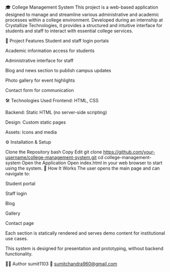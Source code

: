 🎓 College Management System This project is a web-based application designed to manage and streamline various administrative and academic processes within a college environment. Developed during an internship at Crystallize Technologies, it provides a structured and intuitive interface for students and staff to interact with essential college services.

📌 Project Features Student and staff login portals

Academic information access for students

Administrative interface for staff

Blog and news section to publish campus updates

Photo gallery for event highlights

Contact form for communication

🛠️ Technologies Used Frontend: HTML, CSS

Backend: Static HTML (no server-side scripting)

Design: Custom static pages

Assets: Icons and media

⚙️ Installation & Setup

Clone the Repository bash Copy Edit git clone https://github.com/your-username/college-management-system.git cd college-management-system
Open the Application Open index.html in your web browser to start using the system.
🧪 How It Works The user opens the main page and can navigate to:

Student portal

Staff login

Blog

Gallery

Contact page

Each section is statically rendered and serves demo content for institutional use cases.

This system is designed for presentation and prototyping, without backend functionality.

👨‍💻 Author sumit1103 📧 sumitchandra960@gmail.com
